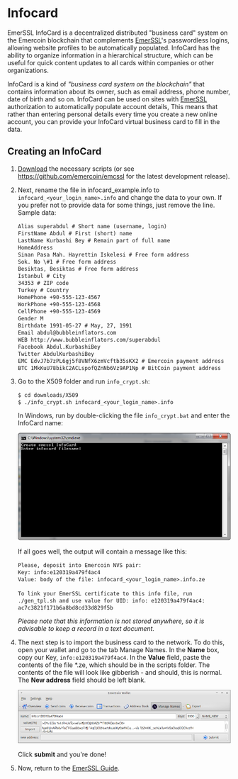 # Infocard

EmerSSL InfoCard is a decentralized distributed "business card" system on
the Emercoin blockchain that complements
[EmerSSL](/en/blockchain-services/emerssl/emerssl-introduction.md)'s passwordless logins, allowing website
profiles to be automatically populated. InfoCard has the ability to
organize information in a hierarchical structure, which can be useful
for quick content updates to all cards within companies or other
organizations.

InfoCard is a kind of *"business card system on the blockchain"* that
contains information about its owner, such as email address, phone
number, date of birth and so on. InfoCard can be used on sites with
[EmerSSL](/en/blockchain-services/emerssl/emerssl-introduction.md) authorization to automatically populate
account details, This means that rather than entering personal details
every time you create a new online account, you can provide your
InfoCard virtual business card to fill in the data.

Creating an InfoCard
--------------------

1. <a target="_blank" rel="nofollow" href="https://pool.emercoin.com/emcssl">Download</a> the necessary scripts (or
   see <a target="_blank" rel="nofollow" href="https://github.com/emercoin/emcssl">https://github.com/emercoin/emcssl</a> for the latest    development release).

2. Next, rename the file in infocard\_example.info to
   `infocard_<your_login_name>.info` and change the data to your
   own. If you prefer not to provide data for some things, just remove the
   line. Sample data:

   ```text
   Alias superabdul # Short name (username, login) 
   FirstName Abdul # First (short) name 
   LastName Kurbashi Bey # Remain part of full name 
   HomeAddress 
   Sinan Pasa Mah. Hayrettin Iskelesi # Free form address 
   Sok. No \#1 # Free form address 
   Besiktas, Besiktas # Free form address 
   Istanbul # City
   34353 # ZIP code 
   Turkey # Country 
   HomePhone +90-555-123-4567 
   WorkPhone +90-555-123-4568 
   CellPhone +90-555-123-4569 
   Gender M
   Birthdate 1991-05-27 # May, 27, 1991 
   Email abdul@bubbleinflators.com 
   WEB http://www.bubbleinflators.com/superabdul 
   Facebook Abdul.KurbashiBey
   Twitter AbdulKurbashiBey 
   EMC EdvJ7b7zPL6gj5f8VNfX6zmVcftb35sKX2 # Emercoin payment address 
   BTC 1MkKuU78bikC2ACLspofQZnNb6Vz9AP1Np # BitCoin payment address 
   ```

3. Go to the X509 folder and run `info_crypt.sh`:

   ```
   $ cd downloads/X509
   $ ./info_crypt.sh infocard_<your_login_name>.info
   ```

   In Windows, run by double-clicking the file `info_crypt.bat` and enter the InfoCard name:

   <div class="boxOverflow">
   <img src="/images/Infocard0.png" alt="info_crypt.bat">
   </div>

   If all goes well, the output will contain a message like this:
   ```text
   Please, deposit into Emercoin NVS pair:
   Key: info:e120319a479f4ac4
   Value: body of the file: infocard_<your_login_name>.info.ze

   To link your EmerSSL certificate to this info file, run ./gen_tpl.sh and use value for UID: info: e120319a479f4ac4:      ac7c3821f171b6a8bd8cd33d829f5b
   ```

   *Please note that this information is not stored anywhere, so it is
   advisable to keep a record in a text document.*

4. The next step is to import the business card to the network. To do this,
   open your wallet and go to the tab Manage Names. In the **Name** box,
   copy our Key, `info:e120319a479f4ac4`. In the **Value** field, paste the
   contents of the file *.ze, which should be in the scripts folder. The
   contents of the file will look like gibberish - and should, this is
   normal. The **New address** field should be left blank.

   <div class="boxOverflow">
   <img src="/images/Infocard1.png" alt="Wallet Appearance">
   </div>

   Click **submit** and you're done!

5. Now, return to the [EmerSSL Guide](/en/blockchain-services/emerssl/emerssl-guide.md).
